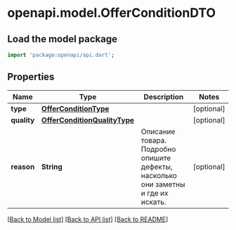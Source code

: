 # openapi.model.OfferConditionDTO

## Load the model package
```dart
import 'package:openapi/api.dart';
```

## Properties
Name | Type | Description | Notes
------------ | ------------- | ------------- | -------------
**type** | [**OfferConditionType**](OfferConditionType.md) |  | [optional] 
**quality** | [**OfferConditionQualityType**](OfferConditionQualityType.md) |  | [optional] 
**reason** | **String** | Описание товара. Подробно опишите дефекты, насколько они заметны и где их искать.  | [optional] 

[[Back to Model list]](../README.md#documentation-for-models) [[Back to API list]](../README.md#documentation-for-api-endpoints) [[Back to README]](../README.md)


